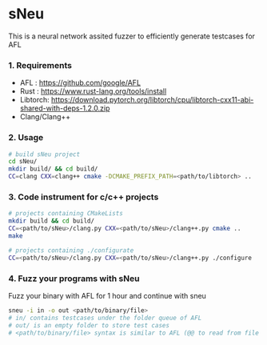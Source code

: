 # sNeu

This is a neural network assited fuzzer to efficiently generate testcases for AFL

### 1. Requirements

- AFL  : https://github.com/google/AFL
- Rust : https://www.rust-lang.org/tools/install
- Libtorch: https://download.pytorch.org/libtorch/cpu/libtorch-cxx11-abi-shared-with-deps-1.2.0.zip
- Clang/Clang++


### 2. Usage

```bash
# build sNeu project
cd sNeu/
mkdir build/ && cd build/
CC=clang CXX=clang++ cmake -DCMAKE_PREFIX_PATH=<path/to/libtorch> ..
```
### 3. Code instrument for c/c++ projects

```bash
# projects containing CMakeLists
mkdir build && cd build/
CC=<path/to/sNeu>/clang.py CXX=<path/to/sNeu>/clang++.py cmake ..
make

# projects containing ./configurate
CC=<path/to/sNeu>/clang.py CXX=<path/to/sNeu>/clang++.py ./configure
```
### 4. Fuzz your programs with sNeu

Fuzz your binary with AFL for 1 hour and continue with sneu
```bash
sneu -i in -o out <path/to/binary/file>
# in/ contains testcases under the folder queue of AFL
# out/ is an empty folder to store test cases
# <path/to/binary/file> syntax is similar to AFL (@@ to read from file and empty to read from stdin)
```
